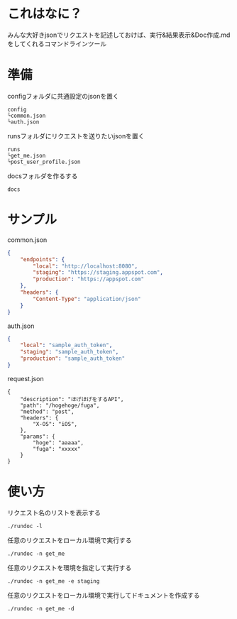 # これはなに？
みんな大好きjsonでリクエストを記述しておけば、実行&結果表示&Doc作成.mdをしてくれるコマンドラインツール

# 準備
configフォルダに共通設定のjsonを置く
```
config
└common.json
└auth.json
```

runsフォルダにリクエストを送りたいjsonを置く
```
runs
└get_me.json
└post_user_profile.json
```

docsフォルダを作るする
```
docs
```

# サンプル
common.json
```json
{  
    "endpoints": {
        "local": "http://localhost:8080",
        "staging": "https://staging.appspot.com",
        "production": "https://appspot.com"
    },
    "headers": {
        "Content-Type": "application/json"
    }
}
```

auth.json
```json
{
    "local": "sample_auth_token",
    "staging": "sample_auth_token",
    "production": "sample_auth_token"
}
```

request.json
```
{
    "description": "ほげほげをするAPI",
    "path": "/hogehoge/fuga",
    "method": "post",
    "headers": {
        "X-OS": "iOS",
    },
    "params": {
        "hoge": "aaaaa",
        "fuga": "xxxxx"
    }
}
```

# 使い方
リクエスト名のリストを表示する
```
./rundoc -l
```

任意のリクエストをローカル環境で実行する
```
./rundoc -n get_me
```

任意のリクエストを環境を指定して実行する
```
./rundoc -n get_me -e staging
```

任意のリクエストをローカル環境で実行してドキュメントを作成する
```
./rundoc -n get_me -d
```
